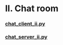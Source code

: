 # II. Chat room

### [ chat_client_ii.py](./chat_client_ii_2.py)
### [ chat_server_ii.py](./chat_server_ii_2.py)